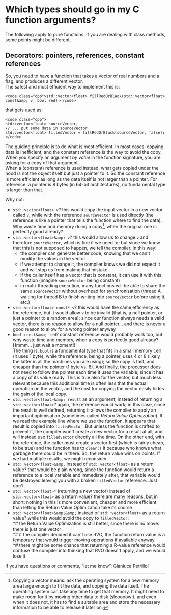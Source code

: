 # Which types should go in my C function arguments?

The following apply to pure functions. If you are dealing with class methods, some points might be different.

## Decorators: pointers, references, constant references

So, you need to have a function that takes a vector of real numbers and a flag, and produces a different vector.  
The safest and most efficient way to implement this is:

    <code class="cpp">std::vector<float> fillRedOrBlack(std::vector<float> const&amp; v, bool red);</code>

  
that gets used as:

    <code class="cpp">
    std::vector<float> sourceVector;
    // ... put some data in sourceVector
    std::vector<float> filledVector = fillRedOrBlack(sourceVector, false);
    </code>

The guiding principle is to do what is most efficient. In most cases, copying data is inefficient, and the constant reference is the way to avoid the copy.  
When you specify an argument *by value* in the function signature, you are asking for a copy of that argument.  
When a (constant) reference is used instead, what gets copied under the hood is not the object itself but just a pointer to it. So the constant reference is more efficient as long as the data itself is not larger than a pointer. For reference: a pointer is 8 bytes (in 64-bit architectures), no fundamental type is larger than that.

Why not:

-   `std::vector<float> v`? this would copy the input vector in a new vector called `v`, while with the reference `sourceVector` is used directly (the reference is like a pointer that tells the function where to find the data). Why waste time and memory doing a copy[^1], when the original one is perfectly good already?
-   `std::vector<float>&amp; v`? this would allow us to change `v` and therefore `sourceVector`, which is fine if we need to; but since we know that this is not supposed to happen, we tell the compiler. In this way:
    -   the compiler can generate better code, knowing that we can't modify the values in the vector
    -   if we attempt to change it, the compiler knows we did not expect it and will stop us from making that mistake
    -   if the caller itself has a vector that is constant, it can use it with this function (imagine `sourceVector` being constant)
    -   in multi-threading execution, many functions will be able to share the same `sourceVector` without overhead for synchronisation (thread A waiting for thread B to finish writing into `sourceVector` before using it, etc.)
-   `std::vector<float> const* v`? this would have the same efficiency as the reference, but it would allow `v` to be invalid (that is, a null pointer, or just a pointer to a random area); since our function always needs a valid vector, there is no reason to allow for a null pointer… and there is never a good reason to allow for a wrong pointer anyway
-   `bool const&amp; red`? constant reference would probably work too, but why waste time and memory, when a copy is perfectly good already? Hmmm… just wait a moment!!  
    The thing is, `bool` is a fundamental type that fits in a small memory cell (it uses 1 byte), while the reference, being a pointer, uses 4 or 8 (likely the latter in all the machines you are using); so the copy is fast, and cheaper than the pointer (1 byte vs. 8). And finally, the processor does not need to follow the pointer each time it uses the variable, since it has a copy of its value ready. This is true also for the vector, but much less relevant because this additional time is often less that the actual operation on the vector, and the cost for copying the vector easily hides the gain of the local copy.
-   `std::vector<float>&amp; result` as an argument, instead of returning a `std::vector<float>`? again, the reference would work; in this case, since the result is well defined, returning it allows the compiler to apply an important optimisation (sometimes called *Return Value Optimization*). If we read the example line where we use the function, it appears that result is copied into `filledVector`. But unless the function is crafted to prevent it, the compiler won't create a new vector for a result at all, and will instead use `filledVector` directly all the time. On the other end, with the reference, the caller must create a vector first (which is fairly cheap, to be true) and the function has to `clear()` it because who knows what garbage there could be in there. So, the return value wins on points. If we had multiple results, we might reconsider.
-   `std::vector<float>&amp;` instead of `std::vector<float>` as a return value? that would be plain wrong, since the function would return a reference to a local variable and immediately after, that variable would be destroyed leaving you with a broken `filledVector` reference. Just don't.
-   `std::vector<float>*` (returning a new vector) instead of `std::vector<float>` as a return value? there are many reasons, but in short: nothing in this is more convenient, cheaper and more efficient than letting the Return Value Optimization take its course
-   `std::vector<float>&amp;&amp;` instead of `std::vector<float>` as a return value? while this would avoid the copy to `filledVector`:  
    \*# the Return Value Optimization is still better, since there is no move: there is just one vector  
    \*# if the compiler decided it can't use RVO, the function return value is a temporary that would trigger moving operations if available anyway  
    \*# there might be some chance that returning a R-value reference would confuse the compiler into thinking that RVO doesn't apply, and we would lose it

If you have questions or comments, “let me know”: Gianluca Petrillo!

[^1]: Copying a vector means: ask the operating system for a new memory area large enough to fit the data, and copying the data itself. The operating system can take any time to get that memory. It might need to make room for it by moving other data to disk (slooooow!), and even when it does not, it has to find a suitable area and store the necessary information to be able to release it later on.

